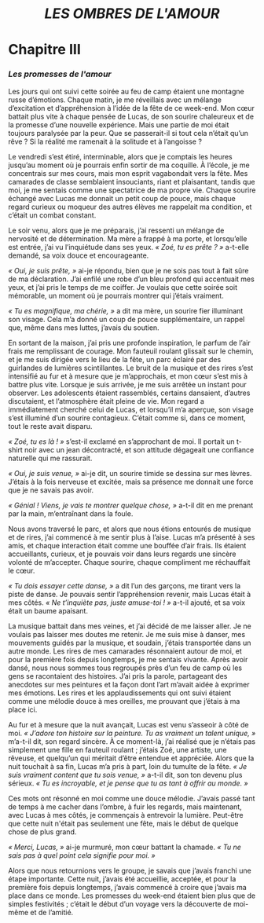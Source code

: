 <div align="center">

<h1><b><i>LES OMBRES DE L'AMOUR</i></b></h1>

</div>

# Chapitre ⅠⅠⅠ

### *Les promesses de l'amour*

Les jours qui ont suivi cette soirée au feu de camp étaient une montagne russe d’émotions. Chaque matin, je me réveillais avec un mélange d’excitation et d’appréhension à l’idée de la fête de ce week-end. Mon cœur battait plus vite à chaque pensée de Lucas, de son sourire chaleureux et de la promesse d’une nouvelle expérience. Mais une partie de moi était toujours paralysée par la peur. Que se passerait-il si tout cela n’était qu’un rêve ? Si la réalité me ramenait à la solitude et à l’angoisse ?

Le vendredi s’est étiré, interminable, alors que je comptais les heures jusqu’au moment où je pourrais enfin sortir de ma coquille. À l’école, je me concentrais sur mes cours, mais mon esprit vagabondait vers la fête. Mes camarades de classe semblaient insouciants, riant et plaisantant, tandis que moi, je me sentais comme une spectatrice de ma propre vie. Chaque sourire échangé avec Lucas me donnait un petit coup de pouce, mais chaque regard curieux ou moqueur des autres élèves me rappelait ma condition, et c’était un combat constant.

Le soir venu, alors que je me préparais, j’ai ressenti un mélange de nervosité et de détermination. Ma mère a frappé à ma porte, et lorsqu’elle est entrée, j’ai vu l’inquiétude dans ses yeux. *« Zoé, tu es prête ? »* a-t-elle demandé, sa voix douce et encourageante.

*« Oui, je suis prête, »* ai-je répondu, bien que je ne sois pas tout à fait sûre de ma déclaration. J’ai enfilé une robe d’un bleu profond qui accentuait mes yeux, et j’ai pris le temps de me coiffer. Je voulais que cette soirée soit mémorable, un moment où je pourrais montrer qui j’étais vraiment.

*« Tu es magnifique, ma chérie, »* a dit ma mère, un sourire fier illuminant son visage. Cela m’a donné un coup de pouce supplémentaire, un rappel que, même dans mes luttes, j’avais du soutien.

En sortant de la maison, j’ai pris une profonde inspiration, le parfum de l’air frais me remplissant de courage. Mon fauteuil roulant glissait sur le chemin, et je me suis dirigée vers le lieu de la fête, un parc éclairé par des guirlandes de lumières scintillantes. Le bruit de la musique et des rires s’est intensifié au fur et à mesure que je m’approchais, et mon cœur s’est mis à battre plus vite.
Lorsque je suis arrivée, je me suis arrêtée un instant pour observer. Les adolescents étaient rassemblés, certains dansaient, d’autres discutaient, et l’atmosphère était pleine de vie. Mon regard a immédiatement cherché celui de Lucas, et lorsqu’il m’a aperçue, son visage s’est illuminé d’un sourire contagieux. C’était comme si, dans ce moment, tout le reste avait disparu.

*« Zoé, tu es là ! »* s’est-il exclamé en s’approchant de moi. Il portait un t-shirt noir avec un jean décontracté, et son attitude dégageait une confiance naturelle qui me rassurait.

*« Oui, je suis venue, »* ai-je dit, un sourire timide se dessina sur mes lèvres. J’étais à la fois nerveuse et excitée, mais sa présence me donnait une force que je ne savais pas avoir.

*« Génial ! Viens, je vais te montrer quelque chose, »* a-t-il dit en me prenant par la main, m’entraînant dans la foule.

Nous avons traversé le parc, et alors que nous étions entourés de musique et de rires, j’ai commencé à me sentir plus à l’aise. Lucas m’a présenté à ses amis, et chaque interaction était comme une bouffée d’air frais. Ils étaient accueillants, curieux, et je pouvais voir dans leurs regards une sincère volonté de m’accepter. Chaque sourire, chaque compliment me réchauffait le cœur.

*« Tu dois essayer cette danse, »* a dit l’un des garçons, me tirant vers la piste de danse. Je pouvais sentir l’appréhension revenir, mais Lucas était à mes côtés. *« Ne t’inquiète pas, juste amuse-toi ! »* a-t-il ajouté, et sa voix était un baume apaisant.

La musique battait dans mes veines, et j’ai décidé de me laisser aller. Je ne voulais pas laisser mes doutes me retenir. Je me suis mise à danser, mes mouvements guidés par la musique, et soudain, j’étais transportée dans un autre monde. Les rires de mes camarades résonnaient autour de moi, et pour la première fois depuis longtemps, je me sentais vivante.
Après avoir dansé, nous nous sommes tous regroupés près d’un feu de camp où les gens se racontaient des histoires. J’ai pris la parole, partageant des anecdotes sur mes peintures et la façon dont l’art m’avait aidée à exprimer mes émotions. Les rires et les applaudissements qui ont suivi étaient comme une mélodie douce à mes oreilles, me prouvant que j’étais à ma place ici.

Au fur et à mesure que la nuit avançait, Lucas est venu s’asseoir à côté de moi. *« J’adore ton histoire sur la peinture. Tu as vraiment un talent unique, »* m’a-t-il dit, son regard sincère. À ce moment-là, j’ai réalisé que je n’étais pas simplement une fille en fauteuil roulant ; j’étais Zoé, une artiste, une rêveuse, et quelqu’un qui méritait d’être entendue et appréciée.
Alors que la nuit touchait à sa fin, Lucas m’a pris à part, loin du tumulte de la fête. *« Je suis vraiment content que tu sois venue, »* a-t-il dit, son ton devenu plus sérieux. *« Tu es incroyable, et je pense que tu as tant à offrir au monde. »*

Ces mots ont résonné en moi comme une douce mélodie. J’avais passé tant de temps à me cacher dans l’ombre, à fuir les regards, mais maintenant, avec Lucas à mes côtés, je commençais à entrevoir la lumière. Peut-être que cette nuit n'était pas seulement une fête, mais le début de quelque chose de plus grand.

*« Merci, Lucas, »* ai-je murmuré, mon cœur battant la chamade. *« Tu ne sais pas à quel point cela signifie pour moi. »*

Alors que nous retournions vers le groupe, je savais que j’avais franchi une étape importante. Cette nuit, j’avais été accueillie, acceptée, et pour la première fois depuis longtemps, j’avais commencé à croire que j’avais ma place dans ce monde. Les promesses du week-end étaient bien plus que de simples festivités ; c’était le début d’un voyage vers la découverte de moi-même et de l’amitié.

